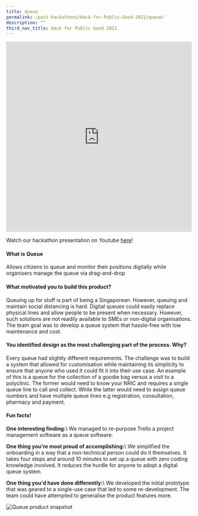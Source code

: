 ```yaml
---
title: Queue
permalink: /past-hackathons/Hack-for-Public-Good-2021/queue/
description: ""
third_nav_title: Hack for Public Good 2021
---
```

<iframe allowfullscreen="true" height="515" width="100%" frameborder="0" src="https://docs.google.com/presentation/d/e/2PACX-1vTUjGzx8u7VAAAox8uxj7hqXvTmpldmm1ExgC-ZMq18abnm9aoInIP6MqXbrs3ZOU5znRtZSJ0vQBW9/embed?start=false&amp;loop=false&amp;delayms=3000"></iframe>

Watch our hackathon presentation on Youtube [here](https://www.youtube.com/embed/m18ppwKDrYg)!

#### What is Queue
Allows citizens to queue and monitor their positions digitally while organisers manage the queue via drag-and-drop

#### What motivated you to build this product?
Queuing up for stuff is part of being a Singaporean. However, queuing and maintain social distancing is hard. Digital queues could easily replace physical lines and allow people to be present when necessary. However, such solutions are not readily available to SMEs or non-digital organisations. The team goal was to develop a queue system that hassle-free with low maintenance and cost.


#### You identified design as the most challenging part of the process. Why?
Every queue had slightly different requirements. The challenge was to build a system that allowed for customisation while maintaining its simplicity to ensure that anyone who used it could fit it into their use case. An example of this is a queue for the collection of a goodie bag versus a visit to a polyclinic. The former would need to know your NRIC and requires a single queue line to call and collect. While the latter would need to assign queue numbers and have multiple queue lines e.g registration, consultation, pharmacy and payment.


#### Fun facts!
**One interesting finding:**\\
We managed to re-purpose Trello a project management software as a queue software.

**One thing you're most proud of accomplishing:**\\
We simplified the onboarding in a way that a non-technical person could do it themselves. It takes four steps and around 10 minutes to set up a queue with zero coding knowledge involved. It reduces the hurdle for anyone to adopt a digital queue system.

**One thing you'd have done differently:**\\
We developed the initial prototype that was geared to a single-use case that led to some re-development. The team could have attempted to generalise the product features more.

![Queue product snapshot](/images/Queue_snapshot.png)